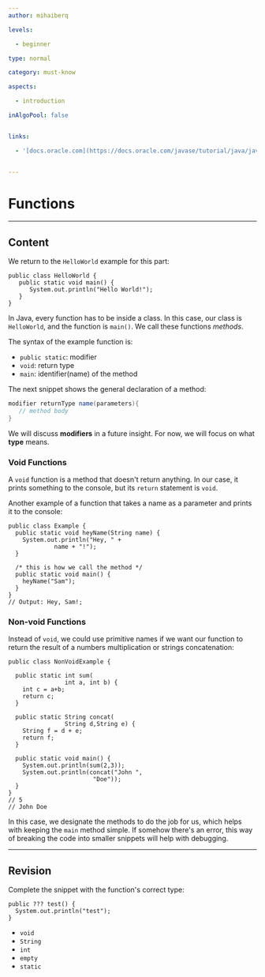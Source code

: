 ```yaml
---
author: mihaiberq

levels:

  - beginner

type: normal

category: must-know

aspects:

  - introduction

inAlgoPool: false


links:

  - '[docs.oracle.com](https://docs.oracle.com/javase/tutorial/java/javaOO/methods.html){website}'


---
```


# Functions

---
## Content

We return to the `HelloWorld` example for this part:
```
public class HelloWorld {
   public static void main() {
      System.out.println("Hello World!");
   }
}
```
In Java, every function has to be inside a class. In this case, our class is `HelloWorld`, and the function is `main()`. We call these functions *methods*.

The syntax of the example function is:
 - `public static`: modifier
 - `void`: return type
 - `main`: identifier(name) of the method

The next snippet shows the general declaration of a method:
```java
modifier returnType name(parameters){
   // method body
}
```

We will discuss **modifiers** in a future insight. For now, we will focus on what **type** means.

### Void Functions

A `void` function is a method that doesn't return anything. In our case, it prints something to the console, but its `return` statement is `void`.

Another example of a function that takes a name as a parameter and prints it to the console:
```
public class Example {
  public static void heyName(String name) {
    System.out.println("Hey, " +
             name + "!");
  }

  /* this is how we call the method */
  public static void main() {
    heyName("Sam");
  }
}
// Output: Hey, Sam!;
```
### Non-void Functions

Instead of `void`, we could use primitive names if we want our function to return the result of a numbers multiplication or strings concatenation:
```
public class NonVoidExample {

  public static int sum(
                int a, int b) {
    int c = a+b;
    return c;
  }

  public static String concat(
                String d,String e) {
    String f = d + e;    
    return f;
  }

  public static void main() {
    System.out.println(sum(2,3));
    System.out.println(concat("John ",
                        "Doe"));
  }
}
// 5
// John Doe
```
In this case, we designate the methods to do the job for us, which helps with keeping the `main` method simple. If somehow there's an error, this way of breaking the code into smaller snippets will help with debugging.

---
## Revision

Complete the snippet with the function's correct type:
```
public ??? test() {
  System.out.println("test");
}
```

* `void`
* `String`
* `int`
* `empty`
* `static`
 
